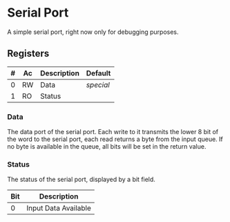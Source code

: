 # Serial Port

A simple serial port, right now only for debugging purposes.

## Registers

| # | Ac | Description            | Default   |
|---|----|------------------------|-----------|
| 0 | RW | Data                   | *special* |
| 1 | RO | Status                 |           |

### Data
The data port of the serial port. Each write to it
transmits the lower 8 bit of the word to the serial
port, each read returns a byte from the input queue.
If no byte is available in the queue, all bits will
be set in the return value.

### Status
The status of the serial port, displayed by a bit field.

| Bit | Description          |
|-----|----------------------|
|   0 | Input Data Available |